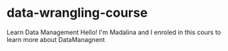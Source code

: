 # data-wrangling-course
Learn Data Management
Hello!
I'm Madalina and I enroled in this cours to learn more about DataManagnent
